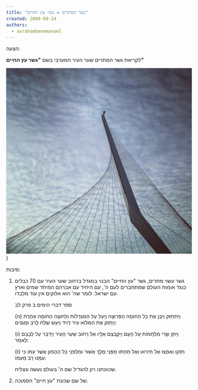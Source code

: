 ```yaml
---
title: "גשר המתרים = גשר עץ החיים"
created: 2009-09-24
authors: 
  - avrahambenemanuel
---
```

הצעה:

לקריאת גשר המתרים שער העיר המערבי בשם **"גשר עץ החיים"**

![הגשר](assets/images/46485295_10155888012476918_1191935656083849216_n.jpg))

סיבות:

1. גשר עשוי מתרים, גשר "עץ החיים" הבנוי במגדל ברחוב שער העיר עם 70 כבלים כנגד אומות העולם שמתחברים לעם ה', עם היחיד עם אברהם המיחד שמים וארץ עם ישראל. לומר שה' הוא אלוקים אין עוד מלבדו.
    
    ספר דברי הימים ב פרק לב
    
    (ה) וַיִּתְחַזַּק וַיִּבֶן אֶת כָּל הַחוֹמָה הַפְּרוּצָה וַיַּעַל עַל הַמִּגְדָּלוֹת וְלַחוּצָה הַחוֹמָה אַחֶרֶת וַיְחַזֵּק אֶת הַמִּלּוֹא עִיר דָּוִיד וַיַּעַשׂ שֶׁלַח לָרֹב וּמָגִנִּים:
    
    (ו) וַיִּתֵּן שָׂרֵי מִלְחָמוֹת עַל הָעָם וַיִּקְבְּצֵם אֵלָיו אֶל רְחוֹב שַׁעַר הָעִיר וַיְדַבֵּר עַל לְבָבָם לֵאמֹר:
    
    (ז) חִזְקוּ וְאִמְצוּ אַל תִּירְאוּ וְאַל תֵּחַתּוּ מִפְּנֵי מֶלֶךְ אַשּׁוּר וּמִלִּפְנֵי כָּל הֶהָמוֹן אֲשֶׁר עִמּוֹ כִּי עִמָּנוּ רַב מֵעִמּוֹ:
    
    שכוונתנו רק להגדיל שם ה' בעולם נעשה ונצליח.
    

2. של שם שכונת "עץ חיים" הסמוכה.